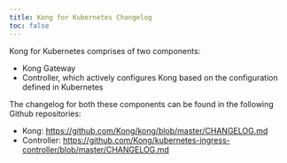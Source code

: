 ```yaml
---
title: Kong for Kubernetes Changelog
toc: false
---
```


Kong for Kubernetes comprises of two components:

* Kong Gateway
* Controller, which actively configures Kong based on the configuration defined in Kubernetes


The changelog for both these components can be found in the following Github repositories:

* Kong: <https://github.com/Kong/kong/blob/master/CHANGELOG.md>
* Controller: <https://github.com/Kong/kubernetes-ingress-controller/blob/master/CHANGELOG.md>
